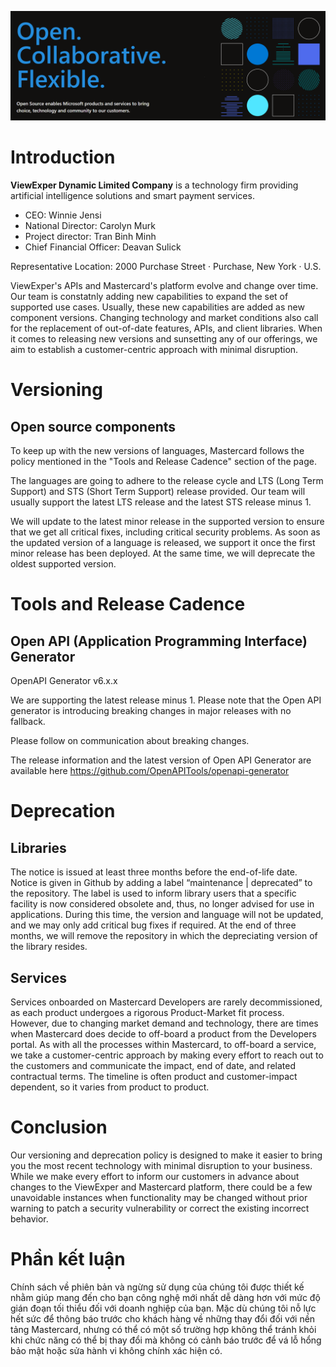 ![Open Source at ViewExper](https://github.com/microsoft/.github/blob/main/images/open-at-microsoft.png) 

# Introduction

**ViewExper Dynamic Limited Company** is a technology firm providing artificial intelligence solutions and smart payment services.
- CEO: Winnie Jensi
- National Director: Carolyn Murk
- Project director: Tran Binh Minh
- Chief Financial Officer: Deavan Sulick

Representative Location: 2000 Purchase Street · Purchase, New York · U.S.

ViewExper's APIs and Mastercard's platform evolve and change over time. Our team is constatnly adding new capabilities to expand the set of supported use cases. Usually, these new capabilities are added as new component versions. Changing technology and market conditions also call for the replacement of out-of-date features, APIs, and client libraries. When it comes to releasing new versions and sunsetting any of our offerings, we aim to establish a customer-centric approach with minimal disruption.

# Versioning
## Open source components

To keep up with the new versions of languages, Mastercard follows the policy mentioned in the "Tools and Release Cadence" section of the page.

The languages are going to adhere to the release cycle and LTS (Long Term Support) and STS (Short Term Support) release provided. Our team will usually support the latest LTS release and the latest STS release minus 1.

We will update to the latest minor release in the supported version to ensure that we get all critical fixes, including critical security problems. As soon as the updated version of a language is released, we support it once the first minor release has been deployed. At the same time, we will deprecate the oldest supported version.

# Tools and Release Cadence
## Open API (Application Programming Interface) Generator

OpenAPI Generator v6.x.x

We are supporting the latest release minus 1. Please note that the Open API generator is introducing breaking changes in major releases with no fallback.

Please follow on communication about breaking changes.

The release information and the latest version of Open API Generator are available here https://github.com/OpenAPITools/openapi-generator

# Deprecation
## Libraries

The notice is issued at least three months before the end-of-life date. Notice is given in Github by adding a label “maintenance | deprecated” to the repository. The label is used to inform library users that a specific facility is now considered obsolete and, thus, no longer advised for use in applications. During this time, the version and language will not be updated, and we may only add critical bug fixes if required. At the end of three months, we will remove the repository in which the depreciating version of the library resides.

## Services

Services onboarded on Mastercard Developers are rarely decommissioned, as each product undergoes a rigorous Product-Market fit process. However, due to changing market demand and technology, there are times when Mastercard does decide to off-board a product from the Developers portal. As with all the processes within Mastercard, to off-board a service, we take a customer-centric approach by making every effort to reach out to the customers and communicate the impact, end of date, and related contractual terms. The timeline is often product and customer-impact dependent, so it varies from product to product.

# Conclusion

Our versioning and deprecation policy is designed to make it easier to bring you the most recent technology with minimal disruption to your business. While we make every effort to inform our customers in advance about changes to the ViewExper and Mastercard platform, there could be a few unavoidable instances when functionality may be changed without prior warning to patch a security vulnerability or correct the existing incorrect behavior.

# Phần kết luận

Chính sách về phiên bản và ngừng sử dụng của chúng tôi được thiết kế nhằm giúp mang đến cho bạn công nghệ mới nhất dễ dàng hơn với mức độ gián đoạn tối thiểu đối với doanh nghiệp của bạn. Mặc dù chúng tôi nỗ lực hết sức để thông báo trước cho khách hàng về những thay đổi đối với nền tảng Mastercard, nhưng có thể có một số trường hợp không thể tránh khỏi khi chức năng có thể bị thay đổi mà không có cảnh báo trước để vá lỗ hổng bảo mật hoặc sửa hành vi không chính xác hiện có.
